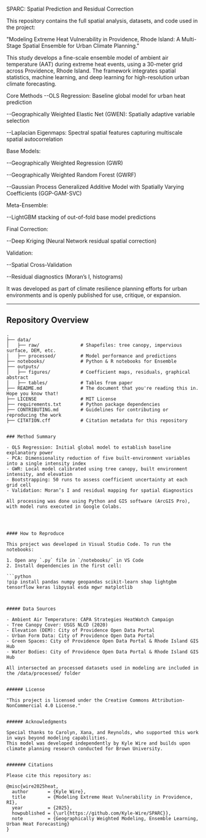 SPARC: Spatial Prediction and Residual Correction

This repository contains the full spatial analysis, datasets, and code used in the project:

"Modeling Extreme Heat Vulnerability in Providence, Rhode Island: A Multi-Stage Spatial Ensemble for Urban Climate Planning."

This study develops a fine-scale ensemble model of ambient air temperature (AAT) during extreme heat events, using a 30-meter grid across Providence, Rhode Island. The framework integrates spatial statistics, machine learning, and deep learning for high-resolution urban climate forecasting.

Core Methods
--OLS Regression: Baseline global model for urban heat prediction

--Geographically Weighted Elastic Net (GWEN): Spatially adaptive variable selection

--Laplacian Eigenmaps: Spectral spatial features capturing multiscale spatial autocorrelation

Base Models:

--Geographically Weighted Regression (GWR)

--Geographically Weighted Random Forest (GWRF)

--Gaussian Process Generalized Additive Model with Spatially Varying Coefficients (GGP-GAM-SVC)

Meta-Ensemble:

--LightGBM stacking of out-of-fold base model predictions

Final Correction:

--Deep Kriging (Neural Network residual spatial correction)

Validation:

--Spatial Cross-Validation

--Residual diagnostics (Moran’s I, histograms)

It was developed as part of climate resilience planning efforts for urban environments and is openly published for use, critique, or expansion.

---

## Repository Overview

```text
.
├── data/
│   ├── raw/               # Shapefiles: tree canopy, impervious surface, DEM, etc.
│   ├── processed/         # Model performance and predictions
├── notebooks/             # Python & R notebooks for Ensemble
├── outputs/
│   ├── figures/           # Coefficient maps, residuals, graphical abstract
│   ├── tables/            # Tables from paper
├── README.md              # The document that you're reading this in. Hope you know that!
├── LICENSE                # MIT License
├── requirements.txt       # Python package dependencies
├── CONTRIBUTING.md        # Guidelines for contributing or reproducing the work
├── CITATION.cff           # Citation metadata for this repository


### Method Summary

- OLS Regression: Initial global model to establish baseline explanatory power
- PCA: Dimensionality reduction of five built-environment variables into a single intensity index
- GWR: Local model calibrated using tree canopy, built environment intensity, and elevation
- Bootstrapping: 50 runs to assess coefficient uncertainty at each grid cell
- Validation: Moran’s I and residual mapping for spatial diagnostics

All processing was done using Python and GIS software (ArcGIS Pro), with model runs executed in Google Colabs.




#### How to Reproduce

This project was developed in Visual Studio Code. To run the notebooks:

1. Open any `.py` file in `/notebooks/` in VS Code
2. Install dependencies in the first cell:

```python
!pip install pandas numpy geopandas scikit-learn shap lightgbm tensorflow keras libpysal esda mgwr matplotlib



##### Data Sources

- Ambient Air Temperature: CAPA Strategies HeatWatch Campaign
- Tree Canopy Cover: USGS NLCD (2020)
- Elevation (DEM): City of Providence Open Data Portal
- Urban Form Data: City of Providence Open Data Portal
- Green Spaces: City of Providence Open Data Portal & Rhode Island GIS Hub
- Water Bodies: City of Providence Open Data Portal & Rhode Island GIS Hub

All intersected an processed datasets used in modeling are included in the /data/processed/ folder


###### License

"This project is licensed under the Creative Commons Attribution-NonCommercial 4.0 License."


###### Acknowledgments

Special thanks to Carolyn, Xana, and Reynolds, who supported this work in ways beyond modeling capabilities.
This model was developed independently by Kyle Wire and builds upon climate planning research conducted for Brown University.


####### Citations

Please cite this repository as: 

@misc{wire2025heat,
  author       = {Kyle Wire},
  title        = {Modeling Extreme Heat Vulnerability in Providence, RI},
  year         = {2025},
  howpublished = {\url{https://github.com/Kyle-Wire/SPARC}},
  note         = {Geographically Weighted Modeling, Ensemble Learning, Urban Heat Forecasting}
}



